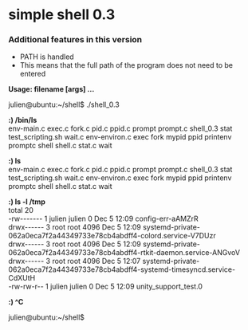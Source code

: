 # simple shell 0.3

### Additional features in this version 
* PATH is handled
* This means that the full path of the program does not need to be entered

**Usage: filename [args] ...**

julien@ubuntu:\~/shell$ ./shell_0.3

**:) /bin/ls**  
env-main.c  exec.c  fork.c  pid.c  ppid.c    prompt   prompt.c  shell_0.3  stat    test_scripting.sh  wait.c
env-environ.c  exec    fork    mypid   ppid   printenv  promptc  shell     shell.c    stat.c  wait

**:) ls**  
env-main.c  exec.c  fork.c  pid.c  ppid.c    prompt   prompt.c  shell_0.3  stat    test_scripting.sh  wait.c
env-environ.c  exec    fork    mypid   ppid   printenv  promptc  shell     shell.c    stat.c  wait

**:) ls -l /tmp**  
total 20  
-rw------- 1 julien julien    0 Dec  5 12:09 config-err-aAMZrR  
drwx------ 3 root   root   4096 Dec  5 12:09 systemd-private-062a0eca7f2a44349733e78cb4abdff4-colord.service-V7DUzr  
drwx------ 3 root   root   4096 Dec  5 12:09 systemd-private-062a0eca7f2a44349733e78cb4abdff4-rtkit-daemon.service-ANGvoV  
drwx------ 3 root   root   4096 Dec  5 12:07 systemd-private-062a0eca7f2a44349733e78cb4abdff4-systemd-timesyncd.service-CdXUtH  
-rw-rw-r-- 1 julien julien    0 Dec  5 12:09 unity_support_test.0  

**:) ^C**

julien@ubuntu:\~/shell$
